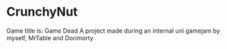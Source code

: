# CrunchyNut
Game title is: Game Dead
A project made during an internal uni gamejam by myself, MrTable and Dorimorty
